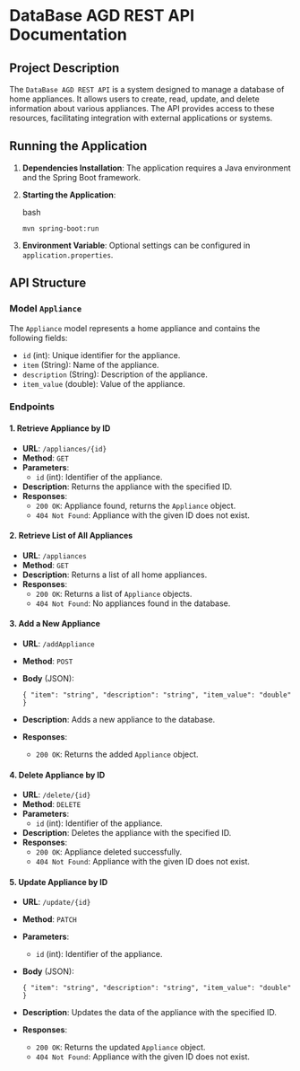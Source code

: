 DataBase AGD REST API Documentation
===================================

Project Description
-------------------

The `DataBase AGD REST API` is a system designed to manage a database of home appliances. It allows users to create, read, update, and delete information about various appliances. The API provides access to these resources, facilitating integration with external applications or systems.

Running the Application
-----------------------

1.  **Dependencies Installation**: The application requires a Java environment and the Spring Boot framework.

2.  **Starting the Application**:

    bash

    `mvn spring-boot:run`

3.  **Environment Variable**: Optional settings can be configured in `application.properties`.

API Structure
-------------

### Model `Appliance`

The `Appliance` model represents a home appliance and contains the following fields:

-   `id` (int): Unique identifier for the appliance.
-   `item` (String): Name of the appliance.
-   `description` (String): Description of the appliance.
-   `item_value` (double): Value of the appliance.

### Endpoints

#### 1\. Retrieve Appliance by ID

-   **URL**: `/appliances/{id}`
-   **Method**: `GET`
-   **Parameters**:
    -   `id` (int): Identifier of the appliance.
-   **Description**: Returns the appliance with the specified ID.
-   **Responses**:
    -   `200 OK`: Appliance found, returns the `Appliance` object.
    -   `404 Not Found`: Appliance with the given ID does not exist.

#### 2\. Retrieve List of All Appliances

-   **URL**: `/appliances`
-   **Method**: `GET`
-   **Description**: Returns a list of all home appliances.
-   **Responses**:
    -   `200 OK`: Returns a list of `Appliance` objects.
    -   `404 Not Found`: No appliances found in the database.

#### 3\. Add a New Appliance

-   **URL**: `/addAppliance`
-   **Method**: `POST`
-   **Body** (JSON):

    `{
    "item": "string",
    "description": "string",
    "item_value": "double"
    }`

-   **Description**: Adds a new appliance to the database.

-   **Responses**:

    -   `200 OK`: Returns the added `Appliance` object.

#### 4\. Delete Appliance by ID

-   **URL**: `/delete/{id}`
-   **Method**: `DELETE`
-   **Parameters**:
    -   `id` (int): Identifier of the appliance.
-   **Description**: Deletes the appliance with the specified ID.
-   **Responses**:
    -   `200 OK`: Appliance deleted successfully.
    -   `404 Not Found`: Appliance with the given ID does not exist.

#### 5\. Update Appliance by ID

-   **URL**: `/update/{id}`
-   **Method**: `PATCH`
-   **Parameters**:
    -   `id` (int): Identifier of the appliance.
-   **Body** (JSON):

    `{
    "item": "string",
    "description": "string",
    "item_value": "double"
    }`

-   **Description**: Updates the data of the appliance with the specified ID.
-   **Responses**:

    -   `200 OK`: Returns the updated `Appliance` object.
    -   `404 Not Found`: Appliance with the given ID does not exist.
